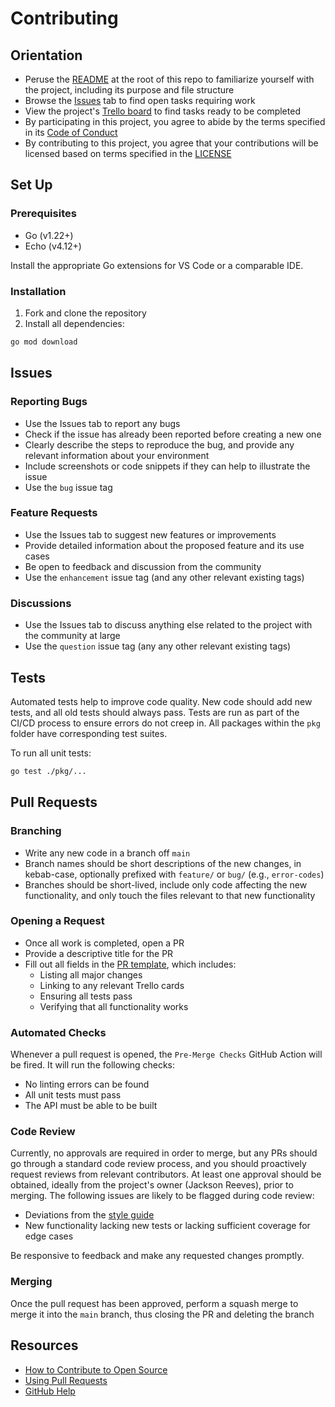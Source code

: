 # Contributing

## Orientation

- Peruse the [README](../README.md) at the root of this repo to familiarize yourself with the project, including its purpose and file structure
- Browse the [Issues](/issues) tab to find open tasks requiring work
- View the project's [Trello board](https://trello.com/b/gTQy2xQK/wordiest) to find tasks ready to be completed
- By participating in this project, you agree to abide by the terms specified in its [Code of Conduct](CODE_OF_CONDUCT.md)
- By contributing to this project, you agree that your contributions will be licensed based on terms specified in the [LICENSE](../LICENSE)

## Set Up

### Prerequisites

- Go (v1.22+)
- Echo (v4.12+)

Install the appropriate Go extensions for VS Code or a comparable IDE.

### Installation

1.  Fork and clone the repository
2.  Install all dependencies:

```bash
go mod download
```

## Issues

### Reporting Bugs

- Use the Issues tab to report any bugs
- Check if the issue has already been reported before creating a new one
- Clearly describe the steps to reproduce the bug, and provide any relevant information about your environment
- Include screenshots or code snippets if they can help to illustrate the issue
- Use the `bug` issue tag

### Feature Requests

- Use the Issues tab to suggest new features or improvements
- Provide detailed information about the proposed feature and its use cases
- Be open to feedback and discussion from the community
- Use the `enhancement` issue tag (and any other relevant existing tags)

### Discussions

- Use the Issues tab to discuss anything else related to the project with the community at large
- Use the `question` issue tag (any any other relevant existing tags)

## Tests

Automated tests help to improve code quality. New code should add new tests, and all old tests should always pass. Tests are run as part of the CI/CD process to ensure errors do not creep in. All packages within the `pkg` folder have corresponding test suites.

To run all unit tests:

```bash
go test ./pkg/...
```

## Pull Requests

### Branching

- Write any new code in a branch off `main`
- Branch names should be short descriptions of the new changes, in kebab-case, optionally prefixed with `feature/` or `bug/` (e.g., `error-codes`)
- Branches should be short-lived, include only code affecting the new functionality, and only touch the files relevant to that new functionality

### Opening a Request

- Once all work is completed, open a PR
- Provide a descriptive title for the PR
- Fill out all fields in the [PR template](PULL_REQUEST_TEMPLATE.md), which includes:
  - Listing all major changes
  - Linking to any relevant Trello cards
  - Ensuring all tests pass
  - Verifying that all functionality works

### Automated Checks

Whenever a pull request is opened, the `Pre-Merge Checks` GitHub Action will be fired. It will run the following checks:

- No linting errors can be found
- All unit tests must pass
- The API must be able to be built

### Code Review

Currently, no approvals are required in order to merge, but any PRs should go through a standard code review process, and you should proactively request reviews from relevant contributors. At least one approval should be obtained, ideally from the project's owner (Jackson Reeves), prior to merging. The following issues are likely to be flagged during code review:

- Deviations from the [style guide](STYLE_GUIDE.md)
- New functionality lacking new tests or lacking sufficient coverage for edge cases

Be responsive to feedback and make any requested changes promptly.

### Merging

Once the pull request has been approved, perform a squash merge to merge it into the `main` branch, thus closing the PR and deleting the branch

## Resources

- [How to Contribute to Open Source](https://opensource.guide/how-to-contribute/)
- [Using Pull Requests](https://help.github.com/articles/about-pull-requests/)
- [GitHub Help](https://help.github.com)
